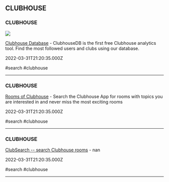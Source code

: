 ## CLUBHOUSE

### CLUBHOUSE

![](https://clubhousedb.com/theme/img/share.png)

[Clubhouse Database](https://clubhousedb.com) - ClubhouseDB is the first free Clubhouse analytics tool. Find the most followed users and clubs using our database.

2022-03-31T21:20:35.000Z

#search #clubhouse

---

### CLUBHOUSE

[Rooms of Clubhouse](https://roomsofclubhouse.com) - Search the Clubhouse App for rooms with topics you are interested in and never miss the most exciting rooms

2022-03-31T21:20:35.000Z

#search #clubhouse

---

### CLUBHOUSE

[ClubSearch -- search Clubhouse rooms](https://clubsearch.io) - nan

2022-03-31T21:20:35.000Z

#search #clubhouse

---

